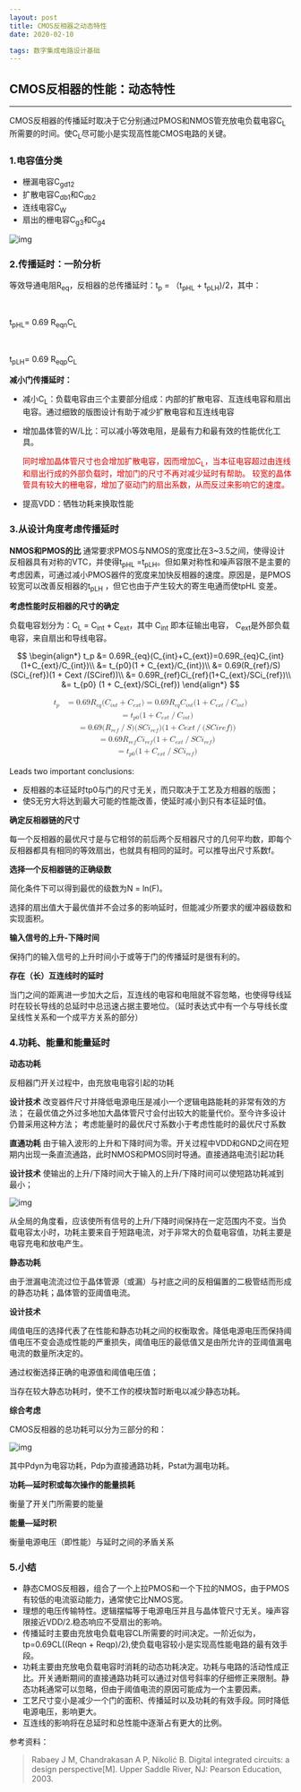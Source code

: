 ```yaml
---
layout: post
title: CMOS反相器之动态特性
date: 2020-02-10

tags: 数字集成电路设计基础
---  
```

## CMOS反相器的性能：动态特性
------

CMOS反相器的传播延时取决于它分别通过PMOS和NMOS管充放电负载电容C<sub>L</sub>所需要的时间。使C<sub>L</sub>尽可能小是实现高性能CMOS电路的关键。

### 1.电容值分类

- 栅漏电容C<sub>gd12</sub>
- 扩散电容C<sub>db1</sub>和C<sub>db2</sub>
- 连线电容C<sub>W</sub>
- 扇出的栅电容C<sub>g3</sub>和C<sub>g4</sub>


![img](https://sliu0827.github.io/images/blog/doc/数字集成电路基础/CMOS反相器介绍之动态特性/clip_image001.png)

### 2.传播延时：一阶分析

等效导通电阻R<sub>eq</sub>，反相器的总传播延时：t<sub>p</sub> = （t<sub>pHL</sub> + t<sub>pLH</sub>)/2，其中：

​	

t<sub>pHL</sub>= 0.69 R<sub>eqn</sub>C<sub>L</sub>

​	

t<sub>pLH</sub>= 0.69 R<sub>eqp</sub>C<sub>L</sub>

**减小门传播延时：**

- 减小C<sub>L</sub>：负载电容由三个主要部分组成：内部的扩散电容、互连线电容和扇出电容。通过细致的版图设计有助于减少扩散电容和互连线电容

- 增加晶体管的W/L比：可以减小等效电阻，是最有力和最有效的性能优化工具。

  <font color="#dd0000">同时增加晶体管尺寸也会增加扩散电容，因而增加C<sub>L</sub>，当本征电容超过由连线和扇出行成的外部负载时，增加门的尺寸不再对减少延时有帮助。</font>
  <font color="#dd0000">较宽的晶体管具有较大的栅电容，增加了驱动门的扇出系数，从而反过来影响它的速度。</font>

- 提高VDD：牺牲功耗来换取性能

### 3.从设计角度考虑传播延时

**NMOS和PMOS的比**
通常要求PMOS与NMOS的宽度比在3~3.5之间，使得设计反相器具有对称的VTC，并使得t<sub>pHL</sub> =t<sub>pLH</sub>。但如果对称性和噪声容限不是主要的考虑因素，可通过减小PMOS器件的宽度来加快反相器的速度。原因是，是PMOS较宽可以改善反相器的t<sub>pLH</sub> ，但它也由于产生较大的寄生电通而使tpHL 变差。

**考虑性能时反相器的尺寸的确定**

负载电容划分为：C<sub>L</sub> = C<sub>int</sub> + C<sub>ext</sub>，其中 C<sub>int</sub> 即本征输出电容， C<sub>ext</sub>是外部负载电容，来自扇出和导线电容。


$$
\begin{align*}
t_p &= 0.69R_{eq}(C_{int}+C_{ext})=0.69R_{eq}C_{int}(1+C_{ext}/C_{int})\\
&= t_{p0}(1 + C_{ext}/C_{int})\\
&=  0.69(R_{ref}/S)(SCi_{ref})(1 + Cext /(SCiref))\\
&=  0.69R_{ref}Ci_{ref}(1+C_{ext}/SCi_{ref})\\
&=  t_{p0} (1 + C_{ext}/SCi_{ref})
\end{align*}
$$



<math xmlns="http://www.w3.org/1998/Math/MathML" display="block">
  <mtable columnalign="right left right left right left right left right left right left" rowspacing="3pt" columnspacing="0em 2em 0em 2em 0em 2em 0em 2em 0em 2em 0em" displaystyle="true">
    <mtr>
      <mtd>
        <msub>
          <mi>t</mi>
          <mi>p</mi>
        </msub>
      </mtd>
      <mtd>
        <mi></mi>
        <mo>=</mo>
        <mn>0.69</mn>
        <msub>
          <mi>R</mi>
          <mrow class="MJX-TeXAtom-ORD">
            <mi>e</mi>
            <mi>q</mi>
          </mrow>
        </msub>
        <mo stretchy="false">(</mo>
        <msub>
          <mi>C</mi>
          <mrow class="MJX-TeXAtom-ORD">
            <mi>i</mi>
            <mi>n</mi>
            <mi>t</mi>
          </mrow>
        </msub>
        <mo>+</mo>
        <msub>
          <mi>C</mi>
          <mrow class="MJX-TeXAtom-ORD">
            <mi>e</mi>
            <mi>x</mi>
            <mi>t</mi>
          </mrow>
        </msub>
        <mo stretchy="false">)</mo>
        <mo>=</mo>
        <mn>0.69</mn>
        <msub>
          <mi>R</mi>
          <mrow class="MJX-TeXAtom-ORD">
            <mi>e</mi>
            <mi>q</mi>
          </mrow>
        </msub>
        <msub>
          <mi>C</mi>
          <mrow class="MJX-TeXAtom-ORD">
            <mi>i</mi>
            <mi>n</mi>
            <mi>t</mi>
          </mrow>
        </msub>
        <mo stretchy="false">(</mo>
        <mn>1</mn>
        <mo>+</mo>
        <msub>
          <mi>C</mi>
          <mrow class="MJX-TeXAtom-ORD">
            <mi>e</mi>
            <mi>x</mi>
            <mi>t</mi>
          </mrow>
        </msub>
        <mrow class="MJX-TeXAtom-ORD">
          <mo>/</mo>
        </mrow>
        <msub>
          <mi>C</mi>
          <mrow class="MJX-TeXAtom-ORD">
            <mi>i</mi>
            <mi>n</mi>
            <mi>t</mi>
          </mrow>
        </msub>
        <mo stretchy="false">)</mo>
      </mtd>
    </mtr>
    <mtr>
      <mtd />
      <mtd>
        <mi></mi>
        <mo>=</mo>
        <msub>
          <mi>t</mi>
          <mrow class="MJX-TeXAtom-ORD">
            <mi>p</mi>
            <mn>0</mn>
          </mrow>
        </msub>
        <mo stretchy="false">(</mo>
        <mn>1</mn>
        <mo>+</mo>
        <msub>
          <mi>C</mi>
          <mrow class="MJX-TeXAtom-ORD">
            <mi>e</mi>
            <mi>x</mi>
            <mi>t</mi>
          </mrow>
        </msub>
        <mrow class="MJX-TeXAtom-ORD">
          <mo>/</mo>
        </mrow>
        <msub>
          <mi>C</mi>
          <mrow class="MJX-TeXAtom-ORD">
            <mi>i</mi>
            <mi>n</mi>
            <mi>t</mi>
          </mrow>
        </msub>
        <mo stretchy="false">)</mo>
      </mtd>
    </mtr>
    <mtr>
      <mtd />
      <mtd>
        <mi></mi>
        <mo>=</mo>
        <mn>0.69</mn>
        <mo stretchy="false">(</mo>
        <msub>
          <mi>R</mi>
          <mrow class="MJX-TeXAtom-ORD">
            <mi>r</mi>
            <mi>e</mi>
            <mi>f</mi>
          </mrow>
        </msub>
        <mrow class="MJX-TeXAtom-ORD">
          <mo>/</mo>
        </mrow>
        <mi>S</mi>
        <mo stretchy="false">)</mo>
        <mo stretchy="false">(</mo>
        <mi>S</mi>
        <mi>C</mi>
        <msub>
          <mi>i</mi>
          <mrow class="MJX-TeXAtom-ORD">
            <mi>r</mi>
            <mi>e</mi>
            <mi>f</mi>
          </mrow>
        </msub>
        <mo stretchy="false">)</mo>
        <mo stretchy="false">(</mo>
        <mn>1</mn>
        <mo>+</mo>
        <mi>C</mi>
        <mi>e</mi>
        <mi>x</mi>
        <mi>t</mi>
        <mrow class="MJX-TeXAtom-ORD">
          <mo>/</mo>
        </mrow>
        <mo stretchy="false">(</mo>
        <mi>S</mi>
        <mi>C</mi>
        <mi>i</mi>
        <mi>r</mi>
        <mi>e</mi>
        <mi>f</mi>
        <mo stretchy="false">)</mo>
        <mo stretchy="false">)</mo>
      </mtd>
    </mtr>
    <mtr>
      <mtd />
      <mtd>
        <mi></mi>
        <mo>=</mo>
        <mn>0.69</mn>
        <msub>
          <mi>R</mi>
          <mrow class="MJX-TeXAtom-ORD">
            <mi>r</mi>
            <mi>e</mi>
            <mi>f</mi>
          </mrow>
        </msub>
        <mi>C</mi>
        <msub>
          <mi>i</mi>
          <mrow class="MJX-TeXAtom-ORD">
            <mi>r</mi>
            <mi>e</mi>
            <mi>f</mi>
          </mrow>
        </msub>
        <mo stretchy="false">(</mo>
        <mn>1</mn>
        <mo>+</mo>
        <msub>
          <mi>C</mi>
          <mrow class="MJX-TeXAtom-ORD">
            <mi>e</mi>
            <mi>x</mi>
            <mi>t</mi>
          </mrow>
        </msub>
        <mrow class="MJX-TeXAtom-ORD">
          <mo>/</mo>
        </mrow>
        <mi>S</mi>
        <mi>C</mi>
        <msub>
          <mi>i</mi>
          <mrow class="MJX-TeXAtom-ORD">
            <mi>r</mi>
            <mi>e</mi>
            <mi>f</mi>
          </mrow>
        </msub>
        <mo stretchy="false">)</mo>
      </mtd>
    </mtr>
    <mtr>
      <mtd />
      <mtd>
        <mi></mi>
        <mo>=</mo>
        <msub>
          <mi>t</mi>
          <mrow class="MJX-TeXAtom-ORD">
            <mi>p</mi>
            <mn>0</mn>
          </mrow>
        </msub>
        <mo stretchy="false">(</mo>
        <mn>1</mn>
        <mo>+</mo>
        <msub>
          <mi>C</mi>
          <mrow class="MJX-TeXAtom-ORD">
            <mi>e</mi>
            <mi>x</mi>
            <mi>t</mi>
          </mrow>
        </msub>
        <mrow class="MJX-TeXAtom-ORD">
          <mo>/</mo>
        </mrow>
        <mi>S</mi>
        <mi>C</mi>
        <msub>
          <mi>i</mi>
          <mrow class="MJX-TeXAtom-ORD">
            <mi>r</mi>
            <mi>e</mi>
            <mi>f</mi>
          </mrow>
        </msub>
        <mo stretchy="false">)</mo>
      </mtd>
    </mtr>
  </mtable>
</math>

Leads two important conclusions:

- 反相器的本征延时tp0与门的尺寸无关，而只取决于工艺及方相器的版图；
- 使S无穷大将达到最大可能的性能改善，使延时减小到只有本征延时值。

**确定反相器链的尺寸**

每一个反相器的最优尺寸是与它相邻的前后两个反相器尺寸的几何平均数，即每个反相器都具有相同的等效扇出，也就具有相同的延时。可以推导出尺寸系数f。

**选择一个反相器链的正确级数**

简化条件下可以得到最优的级数为N = ln(F)。

选择的扇出值大于最优值并不会过多的影响延时，但能减少所要求的缓冲器级数和实现面积。

**输入信号的上升-下降时间**

保持门的输入信号的上升时间小于或等于门的传播延时是很有利的。

**存在（长）互连线时的延时**

当门之间的距离进一步加大之后，互连线的电容和电阻就不容忽略，也使得导线延时在较长导线的总延时中总迅速占据主要地位。（延时表达式中有一个与导线长度呈线性关系和一个成平方关系的部分）

### 4.功耗、能量和能量延时

**动态功耗**

反相器门开关过程中，由充放电电容引起的功耗

**设计技术**
改变器件尺寸并降低电源电压是减小一个逻辑电路能耗的非常有效的方法；
在最优值之外过多地加大晶体管尺寸会付出较大的能量代价。至今许多设计仍普采用这种方法；
考虑能量时的最优尺寸系数小于考虑性能时的最优尺寸系数

**直通功耗**
由于输入波形的上升和下降时间为零。开关过程中VDD和GND之间在短期内出现一条直流通路，此时NMOS和PMOS同时导通。直接通路电流引起功耗

**设计技术**
使输出的上升/下降时间大于输入的上升/下降时间可以使短路功耗减到最小；

![img](https://sliu0827.github.io/images/blog/doc/数字集成电路基础/CMOS反相器介绍之动态特性/clip_image002.png)

从全局的角度看，应该使所有信号的上升/下降时间保持在一定范围内不变。当负载电容太小时，功耗主要来自于短路电流，对于非常大的负载电容值，功耗主要是电容充电和放电产生。

**静态功耗**

由于泄漏电流流过位于晶体管源（或漏）与衬底之间的反相偏置的二极管结而形成的静态功耗；晶体管的亚阈值电流。

**设计技术**

阈值电压的选择代表了在性能和静态功耗之间的权衡取舍。降低电源电压而保持阈值电压不变会造成性能的严重损失，阈值电压的最低值又是由所允许的亚阈值漏电电流的数量所决定的。

通过权衡选择正确的电源值和阈值电压值；

当存在较大静态功耗时，使不工作的模块暂时断电以减少静态功耗。

**综合考虑**

CMOS反相器的总功耗可以分为三部分的和：

![img](https://sliu0827.github.io/images/blog/doc/数字集成电路基础/CMOS反相器介绍之动态特性/clip_image003.png)

其中Pdyn为电容功耗，Pdp为直接通路功耗，Pstat为漏电功耗。

**功耗—延时积或每次操作的能量损耗**

衡量了开关门所需要的能量

**能量—延时积**

衡量电源电压（即性能）与延时之间的矛盾关系

### 5.小结

- 静态CMOS反相器，组合了一个上拉PMOS和一个下拉的NMOS，由于PMOS有较低的电流驱动能力，通常使它比NMOS宽。
- 理想的电压传输特性。逻辑摆幅等于电源电压并且与晶体管尺寸无关。噪声容限接近VDD/2.稳态响应不受扇出的影响。
- 传播延时主要由充放电负载电容CL所需要的时间决定。一阶近似为，tp=0.69CL((Reqn + Reqp)/2),使负载电容较小是实现高性能电路的最有效手段。
- 功耗主要由充放电负载电容时消耗的动态功耗决定。功耗与电路的活动性成正比。开关通断期间的直接通路功耗可以通过对信号斜率的仔细修正来限制。静态功耗通常可以忽略，但由于阈值电流的原因可能成为一个主要因素。
- 工艺尺寸变小是减少一个门的面积、传播延时以及功耗的有效手段。同时降低电源电压，影响更大。
- 互连线的影响将在总延时和总性能中逐渐占有更大的比例。

参考资料：

> Rabaey J M, Chandrakasan A P, Nikolić B. Digital integrated circuits: a design perspective[M]. Upper Saddle River, NJ: Pearson Education, 2003.